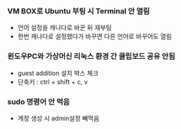 ### VM BOX로 Ubuntu 부팅 시 Terminal 안 열림
  - 언어 설정을 캐나다로 바꾼 뒤 재부팅
  - 한번 캐나다로 설정했다가 바꾸면 다른 언어로 바꾸어도 열림

### 윈도우PC와 가상머신 리눅스 환경 간 클립보드 공유 안됨
  - guest addition 설치 박스 체크
  - 단축키 : ctrl + shift + c, v

### sudo 명령어 안 먹음
  - 계정 생성 시 admin설정 빼먹음